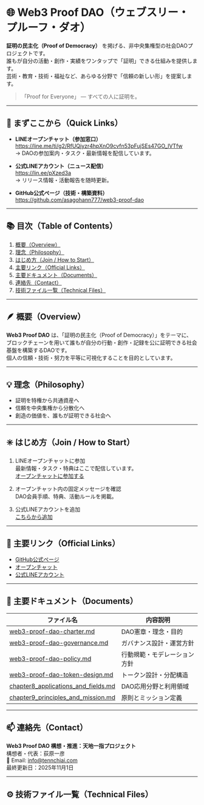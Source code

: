 # 🌐 Web3 Proof DAO（ウェブスリー・プルーフ・ダオ）

**証明の民主化（Proof of Democracy）** を掲げる、非中央集権型の社会DAOプロジェクトです。  
誰もが自分の活動・創作・実績をワンタップで「証明」できる仕組みを提供します。  
芸術・教育・技術・福祉など、あらゆる分野で「信頼の新しい形」を提案します。  

> 「Proof for Everyone」 ― すべての人に証明を。

---

## 🚀 まずここから（Quick Links）

- **LINEオープンチャット（参加窓口）**  
  https://line.me/ti/g2/RfUQjyzr4hpXnO9cvfn53pFujSEs47GO_IVTfw  
  → DAOの参加案内・タスク・最新情報を配信しています。

- **公式LINEアカウント（ニュース配信）**  
  https://lin.ee/pXzed3a  
  → リリース情報・活動報告を随時更新。

- **GitHub公式ページ（技術・構築資料）**  
  https://github.com/asagohann777/web3-proof-dao  

---

## 📚 目次（Table of Contents）

1. [概要（Overview）](#概要-overview)  
2. [理念（Philosophy）](#理念-philosophy)  
3. [はじめ方（Join / How to Start）](#はじめ方-join--how-to-start)  
4. [主要リンク（Official Links）](#主要リンク-official-links)  
5. [主要ドキュメント（Documents）](#主要ドキュメント-documents)  
6. [連絡先（Contact）](#連絡先-contact)  
7. [技術ファイル一覧（Technical Files）](#技術ファイル一覧-technical-files)

---

## 🪶 概要（Overview）

**Web3 Proof DAO** は、「証明の民主化（Proof of Democracy）」をテーマに、  
ブロックチェーンを用いて誰もが自分の行動・創作・記録を公に証明できる社会基盤を構築するDAOです。  
個人の信頼・技術・努力を平等に可視化することを目的としています。

---

## 💡 理念（Philosophy）

- 証明を特権から共通資産へ  
- 信頼を中央集権から分散化へ  
- 創造の価値を、誰もが証明できる社会へ  

---

## ✳️ はじめ方（Join / How to Start）

1. LINEオープンチャットに参加  
   最新情報・タスク・特典はここで配信しています。  
   [オープンチャットに参加する](https://line.me/ti/g2/RfUQjyzr4hpXnO9cvfn53pFujSEs47GO_IVTfw)

2. オープンチャット内の固定メッセージを確認  
   DAO会員手順、特典、活動ルールを掲載。  

3. 公式LINEアカウントを追加  
   [こちらから追加](https://lin.ee/pXzed3a)

---

## 🔗 主要リンク（Official Links）

- [GitHub公式ページ](https://github.com/asagohann777/web3-proof-dao)  
- [オープンチャット](https://line.me/ti/g2/RfUQjyzr4hpXnO9cvfn53pFujSEs47GO_IVTfw)  
- [公式LINEアカウント](https://lin.ee/pXzed3a)

---

## 📘 主要ドキュメント（Documents）

| ファイル名 | 内容説明 |
|-------------|-----------|
| [web3-proof-dao-charter.md](./web3-proof-dao-charter.md) | DAO憲章・理念・目的 |
| [web3-proof-dao-governance.md](./web3-proof-dao-governance.md) | ガバナンス設計・運営方針 |
| [web3-proof-dao-policy.md](./web3-proof-dao-policy.md) | 行動規範・モデレーション方針 |
| [web3-proof-dao-token-design.md](./web3-proof-dao-token-design.md) | トークン設計・分配構造 |
| [chapter8_applications_and_fields.md](./chapter8_applications_and_fields.md) | DAO応用分野と利用領域 |
| [chapter9_principles_and_mission.md](./chapter9_principles_and_mission.md) | 原則とミッション定義 |

---

## 📫 連絡先（Contact）

**Web3 Proof DAO 構想・推進：天地一指プロジェクト**  
構想者・代表：荻原一彦  
📩 Email: [info@tennchiai.com](mailto:info@tennchiai.com)  
最終更新日：2025年11月1日  

---

## ⚙️ 技術ファイル一覧（Technical Files）
